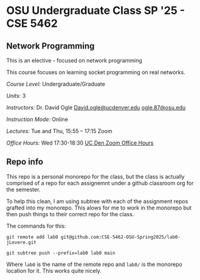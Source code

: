 # OSU Undergraduate Class SP '25 - CSE 5462

## Network Programming

This is an elective - focused on network programming

This course focuses on learning socket programming on real networks. 

*Course Level:* Undergraduate/Graduate

*Units:* 3

*Instructors:* Dr. David Ogle <David.ogle@ucdenver.edu> <ogle.87@osu.edu>

*Instruction Mode:* Online

*Lectures:* Tue and Thu, 15:55 – 17:15 Zoom

*Office Hours:* Wed 17:30-18:30 [UC Den Zoom Office Hours](https://ucdenver.zoom.us/my/daveogle)


## Repo info

This repo is a personal monorepo for the class, but the class is actually comprised of a repo for each assignemnt under a github classroom org for the semester.

To help this clean, I am using subtree with each of the assignment repos grafted into my monorepo.  This alows for me to work in the monorepo but then push things to their correct repo for the class.

The commands for this:

`git remote add lab0 git@github.com:CSE-5462-OSU-Spring2025/lab0-jLevere.git`

`git subtree push --prefix=lab0 lab0 main`

Where `lab0` is the name of the remote repo and `lab0/` is the monorepo location for it.  This works quite nicely.